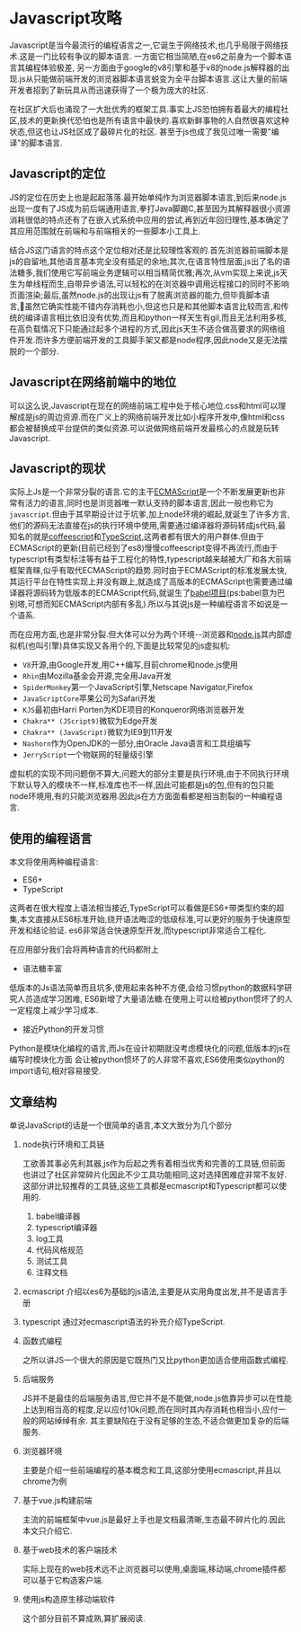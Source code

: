 # Javascript攻略

Javascript是当今最流行的编程语言之一,它诞生于网络技术,也几乎局限于网络技术.这是一门比较有争议的脚本语言.
一方面它相当简陋,在es6之前身为一个脚本语言其编程体验极差,
另一方面由于google的v8引擎和基于v8的node.js解释器的出现.js从只能做前端开发的浏览器脚本语言蜕变为全平台脚本语言.这让大量的前端开发者招到了新玩具从而迅速获得了一个极为庞大的社区.

在社区扩大后也涌现了一大批优秀的框架工具.事实上JS恐怕拥有着最大的编程社区,技术的更新换代恐怕也是所有语言中最快的.喜欢新鲜事物的人自然很喜欢这种状态,但这也让JS社区成了最碎片化的社区.
甚至于js也成了我见过唯一需要"编译"的脚本语言.

## Javascript的定位

JS的定位在历史上也是起起落落.最开始单纯作为浏览器脚本语言,到后来node.js出现一度有了JS成为前后端通用语言,拳打Java脚踢C,甚至因为其解释器很小资源消耗很低的特点还有了在嵌入式系统中应用的尝试,再到近年回归理性,基本确定了其应用范围就在前端和与前端相关的一些脚本小工具上.

结合JS这门语言的特点这个定位相对还是比较理性客观的.首先浏览器前端脚本是js的自留地,其他语言基本完全没有插足的余地;其次,在语言特性层面,js出了名的语法糖多,我们使用它写前端业务逻辑可以相当精简优雅;再次,从vm实现上来说,js天生为单线程而生,自带异步语法,可以轻松的在浏览器中调用远程接口的同时不影响页面渲染;最后,虽然node.js的出现让js有了脱离浏览器的能力,但毕竟脚本语言,虽然它确实性能不错内存消耗也小,但这也只是和其他脚本语言比较而言,和传统的编译语言相比依旧没有优势,而且和python一样天生有gil,而且无法利用多核,在高负载情况下只能通过起多个进程的方式,因此js天生不适合做高要求的网络组件开发.而许多方便前端开发的工具脚手架又都是node程序,因此node又是无法摆脱的一个部分.

## Javascript在网络前端中的地位

可以这么说,Javascript在现在的网络前端工程中处于核心地位.css和html可以理解成是js的周边资源.而在广义上的网络前端开发比如小程序开发中,像html和css都会被替换成平台提供的类似资源.可以说做网络前端开发最核心的点就是玩转Javascript.

## Javascript的现状

实际上Js是一个非常分裂的语言.它的主干[ECMAScript](https://baike.baidu.com/item/ECMAScript/1889420?fr=aladdin)是一个不断发展更新也非常有活力的语言,同时也是浏览器唯一默认支持的脚本语言,因此一般也称它为`javascript`.但由于其早期设计过于坑爹,加上node环境的崛起,就诞生了许多方言,他们的源码无法直接在js的执行环境中使用,需要通过编译器将源码转成js代码,最知名的就是[coffeescript](http://coffee-script.org/)和[TypeScript](https://www.tslang.cn/docs/home.html),这两者都有很大的用户群体.但由于ECMAScript的更新(目前已经到了es8)慢慢coffeescript变得不再流行,而由于typescript有类型标注等有益于工程化的特性,typescript越来越被大厂和各大前端框架青睐,似乎有取代ECMAScript的趋势.同时由于ECMAScript的标准发展太快,其运行平台在特性实现上并没有跟上,就造成了高版本的ECMAScript也需要通过编译器将源码转为低版本的ECMAScript代码,就诞生了[babel项目](https://www.babeljs.cn/)(ps:babel意为巴别塔,可想而知ECMAScript内部有多乱).所以与其说js是一种编程语言不如说是一个语系.

而在应用方面,也是非常分裂.但大体可以分为两个环境--浏览器和[node.js](https://nodejs.org/en/)其内部虚拟机(也叫引擎)具体实现又各用个的,下面是比较常见的js虚拟机:

+ `V8`开源,由Google开发,用C++编写,目前chrome和node.js使用
+ `Rhin`由Mozilla基金会开源,完全用Java开发
+ `SpiderMonkey`第一个JavaScript引擎,Netscape Navigator,Firefox
+ `JavaScriptCore`苹果公司为Safari开发
+ `KJS`最初由Harri Porten为KDE项目的Konqueror网络浏览器开发
+ `Chakra** (JScript9)`微软为Edge开发
+ `Chakra** (JavaScript)`微软为IE9到11开发
+ `Nashorn`作为OpenJDK的一部分,由Oracle Java语言和工具组编写
+ `JerryScript`一个物联网的轻量级引擎

虚拟机的实现不同问题倒不算大,问题大的部分主要是执行环境,由于不同执行环境下默认导入的模块不一样,标准库也不一样,因此可能都是js的包,但有的包只能node环境用,有的只能浏览器用.因此js在方方面面看都是相当割裂的一种编程语言.

## 使用的编程语言

本文将使用两种编程语言:

+ ES6+
+ TypeScript

这两者在很大程度上语法相当接近,TypeScript可以看做是ES6+带类型约束的超集,本文直接从ES6标准开始,绕开语法晦涩的低级标准,可以更好的服务于快速原型开发和结论验证.
es6非常适合快速原型开发,而typescript非常适合工程化.

在应用部分我们会将两种语言的代码都附上

+ 语法糖丰富

低版本的Js语法简单而且坑多,使用起来各种不方便,会给习惯python的数据科学研究人员造成学习困难, ES6新增了大量语法糖.在使用上可以给被python惯坏了的人一定程度上减少学习成本.

+ 接近Python的开发习惯

Python是模块化编程的语言,而Js在设计初期就没考虑模块化的问题,低版本的js在编写时模块化方面 会让被python惯坏了的人非常不喜欢,ES6使用类似python的import语句,相对容易接受.

## 文章结构

单说JavaScript的话是一个很简单的语言,本文大致分为几个部分

1. node执行环境和工具链

    工欲善其事必先利其器,js作为后起之秀有着相当优秀和完善的工具链,但前面也讲过了社区非常碎片化因此不少工具功能相同,这对选择困难症非常不友好.
    这部分讲比较推荐的工具链,这些工具都是ecmascript和Typescript都可以使用的.

    1. babel编译器
    2. typescript编译器
    3. log工具
    4. 代码风格规范
    5. 测试工具
    6. 注释文档


2. ecmascript
    介绍以es6为基础的js语法,主要是从实用角度出发,并不是语言手册

3. typescript
    通过对ecmascript语法的补充介绍TypeScript.

4. 函数式编程

    之所以讲JS一个很大的原因是它既热门又比python更加适合使用函数式编程.

5. 后端服务

    JS并不是最佳的后端服务语言,但它并不是不能做,node.js依靠异步可以在性能上达到相当高的程度,足以应付10k问题,而在同时其内存消耗也相当小,应付一般的网站绰绰有余.
    其主要缺陷在于没有足够的生态,不适合做更加复杂的后端服务.

6. 浏览器环境

    主要是介绍一些前端编程的基本概念和工具,这部分使用ecmascript,并且以chrome为例

7. 基于vue.js构建前端

    主流的前端框架中vue.js是最好上手也是文档最清晰,生态最不碎片化的.因此本文只介绍它.

8. 基于web技术的客户端技术

    实际上现在的web技术远不止浏览器可以使用,桌面端,移动端,chrome插件都可以基于它构造客户端.

9.  使用js构造原生移动端软件

    这个部分目前不算成熟,算扩展阅读.

